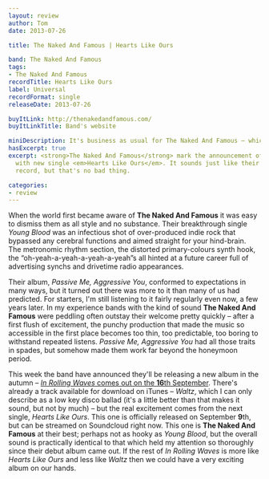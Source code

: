 ```yaml
---
layout: review
author: Tom
date: 2013-07-26

title: The Naked And Famous | Hearts Like Ours

band: The Naked And Famous
tags:
- The Naked And Famous
recordTitle: Hearts Like Ours
label: Universal
recordFormat: single
releaseDate: 2013-07-26

buyItLink: http://thenakedandfamous.com/
buyItLinkTitle: Band's website

miniDescription: It's business as usual for The Naked And Famous – which is good news for this reviewer. 
hasExcerpt: true
excerpt: <strong>The Naked And Famous</strong> mark the announcement of a new album
  with new single <em>Hearts Like Ours</em>. It sounds just like their last
  record, but that's no bad thing.

categories:
- review
---
```


When the world first became aware of **The Naked And Famous** it was easy to dismiss them as all style and no substance. Their breakthrough single *Young Blood* was an infectious shot of over-produced indie rock that bypassed any cerebral functions and aimed straight for your hind-brain. The metronomic rhythm section, the distorted primary-colours synth hook, the “oh-yeah-a-yeah-a-yeah-a-yeah”s all hinted at a future career full of advertising synchs and drivetime radio appearances.

Their album, *Passive Me, Aggressive You*, conformed to expectations in many ways, but it turned out there was more to it than many of us had predicted. For starters, I'm still listening to it fairly regularly even now, a few years later. In my experience bands with the kind of sound **The Naked And Famous** were peddling often outstay their welcome pretty quickly – after a first flush of excitement, the punchy production that made the music so accessible in the first place becomes too thin, too predictable, too boring to withstand repeated listens. *Passive Me, Aggressive You* had all those traits in spades, but somehow made them work far beyond the honeymoon period.

This week the band have announced they'll be releasing a new album in the autumn – [*In Rolling Waves* comes out on the **16**th September](https://itunes.apple.com/gb/album/in-rolling-waves/id675818532). There's already a track available for download on iTunes – *Waltz*, which I can only describe as a low key disco ballad (it's a little better than that makes it sound, but not by much) – but the real excitement comes from the next single, *Hearts Like Ours*. This one is officially released on September **9**th, but can be streamed on Soundcloud right now. This one is **The Naked And Famous** at their best; perhaps not as hooky as *Young Blood*, but the overall sound is practically identical to that which held my attention so thoroughly since their debut album came out. If the rest of *In Rolling Waves* is more like *Hearts Like Ours* and less like *Waltz* then we could have a very exciting album on our hands.